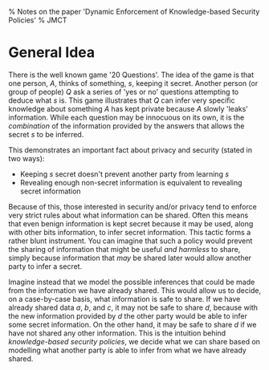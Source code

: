 % Notes on the paper 'Dynamic Enforcement of Knowledge-based Security Policies'
% JMCT

General Idea
============

There is the well known game '20 Questions'. The idea of the game is that one
person, $A$, thinks of something, $s$, keeping it secret. Another person (or
group of people) $Q$ ask a series of 'yes or no' questions attempting to deduce
what $s$ is.  This game illustrates that $Q$ can infer very specific knowledge
about something $A$ has kept private because $A$ slowly 'leaks' information.
While each question may be innocuous on its own, it is the _combination_ of the
information provided by the answers that allows the secret $s$ to be inferred.

This demonstrates an important fact about privacy and security (stated in two ways):

* Keeping $s$ secret doesn't prevent another party from learning $s$
* Revealing enough non-secret information is equivalent to revealing secret
  information

Because of this, those interested in security and/or privacy tend to enforce
very strict rules about what information can be shared. Often this means that
even benign information is kept secret because it may be used, along with other
bits information, to infer secret information. This tactic forms a rather blunt
instrument. You can imagine that such a policy would prevent the sharing of
information that might be useful _and harmless_ to share, simply because
information that _may_ be shared later would allow another party to infer a
secret.

Imagine instead that we model the possible inferences that could be made from
the information we have already shared. This would allow us to decide, on a
case-by-case basis, what information is safe to share. If we have already
shared data $a$, $b$, and $c$, it may not be safe to share $d$, because with
the new information provided by $d$ the other party would be able to infer some
secret information. On the other hand, it may be safe to share $d$ if we have
not shared any other information. This is the intuition behind _knowledge-based
security policies_, we decide what we can share based on modelling what another
party is able to infer from what we have already shared.
